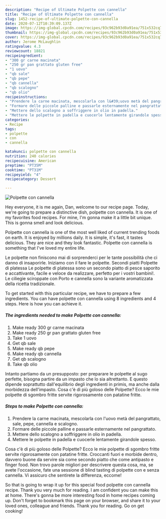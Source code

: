 ```yaml
---
description: "Recipe of Ultimate Polpette con cannella"
title: "Recipe of Ultimate Polpette con cannella"
slug: 1452-recipe-of-ultimate-polpette-con-cannella
date: 2020-07-12T10:39:09.137Z
image: https://img-global.cpcdn.com/recipes/93c962b93d0a91ea/751x532cq70/polpette-con-cannella-recipe-main-photo.jpg
thumbnail: https://img-global.cpcdn.com/recipes/93c962b93d0a91ea/751x532cq70/polpette-con-cannella-recipe-main-photo.jpg
cover: https://img-global.cpcdn.com/recipes/93c962b93d0a91ea/751x532cq70/polpette-con-cannella-recipe-main-photo.jpg
author: Jerome McLaughlin
ratingvalue: 4.3
reviewcount: 18821
recipeingredient:
- "300 gr carne macinata"
- "250 gr pan grattato gluten free"
- "1 uovo"
- "qb sale"
- "qb pepe"
- "qb cannella"
- "qb scalogno"
- "qb olio"
recipeinstructions:
- "Prendere la carne macinata, mescolarla con l&#39;uovo metà del pangrattato, sale, pepe, cannella e scalogno."
- "Formare delle piccole palline e passarle esternamente nel pangrattato."
- "Mettere dello scalogno a soffriggere in olio in padella."
- "Mettere le polpette in padella e cuocerle lentamente girandole spesso."
categories:
- Recipe
tags:
- polpette
- con
- cannella

katakunci: polpette con cannella 
nutrition: 240 calories
recipecuisine: American
preptime: "PT35M"
cooktime: "PT31M"
recipeyield: "4"
recipecategory: Dessert

---
```



![Polpette con cannella](https://img-global.cpcdn.com/recipes/93c962b93d0a91ea/751x532cq70/polpette-con-cannella-recipe-main-photo.jpg)

Hey everyone, it is me again, Dan, welcome to our recipe page. Today, we're going to prepare a distinctive dish, polpette con cannella. It is one of my favorites food recipes. For mine, I'm gonna make it a little bit unique. This is gonna smell and look delicious.

Polpette con cannella is one of the most well liked of current trending foods on earth. It is enjoyed by millions daily. It is simple, it's fast, it tastes delicious. They are nice and they look fantastic. Polpette con cannella is something that I've loved my entire life.

Le polpette non finiscono mai di sorprenderci per le tante possibilità che ci danno di insaporirle. Iniziamo con il fare le polpette. Secondi piatti Polpette di platessa Le polpette di platessa sono un secondo piatto di pesce saporito e accattivante, facile e veloce da realizzare, perfetto per i vostri bambini!. Le ciliegie sciroppate con Porto e cannella sono la variante aromatizzata della ricetta tradizionale.


To get started with this particular recipe, we have to prepare a few ingredients. You can have polpette con cannella using 8 ingredients and 4 steps. Here is how you can achieve it.

<!--inarticleads1-->

##### The ingredients needed to make Polpette con cannella:

1. Make ready 300 gr carne macinata
1. Make ready 250 gr pan grattato gluten free
1. Take 1 uovo
1. Get qb sale
1. Make ready qb pepe
1. Make ready qb cannella
1. Get qb scalogno
1. Take qb olio


Intanto partiamo da un presupposto: per preparare le polpette al sugo perfette, bisogna partire da un impasto che lo sia altrettanto. E questo dipende soprattutto dall&#39;equilibrio degli ingredienti in primis, ma anche dalla morbidezza dell&#39;impasto. Cosa c&#39;è di più goloso delle Polpette? Ecco le mie polpette di sgombro fritte servite rigorosamente con patatine fritte. 

<!--inarticleads2-->

##### Steps to make Polpette con cannella:

1. Prendere la carne macinata, mescolarla con l&#39;uovo metà del pangrattato, sale, pepe, cannella e scalogno.
1. Formare delle piccole palline e passarle esternamente nel pangrattato.
1. Mettere dello scalogno a soffriggere in olio in padella.
1. Mettere le polpette in padella e cuocerle lentamente girandole spesso.


Cosa c&#39;è di più goloso delle Polpette? Ecco le mie polpette di sgombro fritte servite rigorosamente con patatine fritte. Croccanti fuori e morbide dentro, davvero buone da servire sia come secondo piatto che come antipasto e finger food. Non trovo parole migliori per descrivere questa cosa, ma, se avete l&#39;occasione, fate una sessione di blind tasting di polpette con e senza cannella. Vi assicuro che sentirete la differenza, eccome! 

So that is going to wrap it up for this special food polpette con cannella recipe. Thank you very much for reading. I am confident you can make this at home. There's gonna be more interesting food in home recipes coming up. Don't forget to bookmark this page on your browser, and share it to your loved ones, colleague and friends. Thank you for reading. Go on get cooking!
